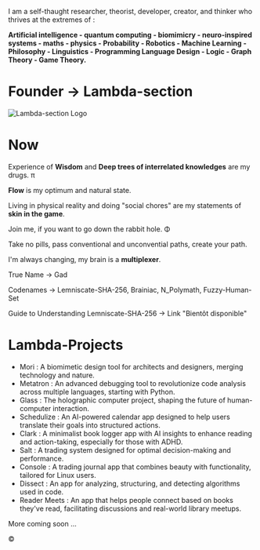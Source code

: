 I am a self-thaught researcher, theorist, developer, creator, and thinker who thrives at the extremes of :

**Artificial intelligence - quantum computing - biomimicry - neuro-inspired systems - maths - physics - Probability - Robotics - Machine Learning - Philosophy - Linguistics - Programming Language Design - Logic - Graph Theory - Game Theory.**


# Founder → **Lambda-section**

![Lambda-section Logo](https://github.com/user-attachments/assets/bd491a79-0fce-409d-93d3-2dcf5ccf663b)

# Now

Experience of **Wisdom** and **Deep trees of interrelated knowledges** are my drugs. π

**Flow** is my optimum and natural state. 

Living in physical reality and doing "social chores" are my statements of **skin in the game**.

Join me, if you want to go down the rabbit hole. Φ

Take no pills, pass conventional and unconvential paths, create your path. 

I'm always changing, my brain is a **multiplexer**.

True Name → Gad 

Codenames → Lemniscate-SHA-256, Brainiac, N_Polymath, Fuzzy-Human-Set

Guide to Understanding Lemniscate-SHA-256 → Link "Bientôt disponible"

# Lambda-Projects

- Mori : A biomimetic design tool for architects and designers, merging technology and nature.
- Metatron : An advanced debugging tool to revolutionize code analysis across multiple languages, starting with Python.
- Glass : The holographic computer project, shaping the future of human-computer interaction.
- Schedulize : An AI-powered calendar app designed to help users translate their goals into structured actions.
- Clark : A minimalist book logger app with AI insights to enhance reading and action-taking, especially for those with ADHD.
- Salt : A trading system designed for optimal decision-making and performance.
- Console : A trading journal app that combines beauty with functionality, tailored for Linux users.
- Dissect : An app for analyzing, structuring, and detecting algorithms used in code.
- Reader Meets : An app that helps people connect based on books they've read, facilitating discussions and real-world library meetups.

More coming soon ...

©
